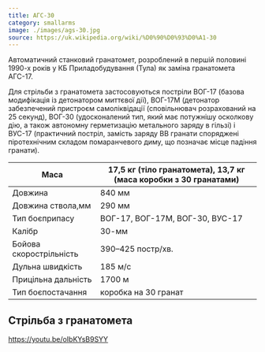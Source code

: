 ```yaml
---
title: АГС-30
category: smallarms
image: ./images/ags-30.jpg
source: https://uk.wikipedia.org/wiki/%D0%90%D0%93%D0%A1-30
---
```


Автоматичний станковий гранатомет, розроблений в першій половині 1990-х років у КБ Приладобудування (Тула) як заміна гранатомета АГС-17.

Для стрільби з гранатомета застосовуються постріли ВОГ-17 (базова модифікація із детонатором миттєвої дії), ВОГ-17М (детонатор забезпечений пристроєм самоліквідації (сповільнювач розрахований на 25 секунд), ВОГ-30 (удосконалений тип, який має потужнішу осколкову дію, а також автономну герметизацію метального заряду в гільзі) і ВУС-17 (практичний постріл, замість заряду ВВ гранати споряджені піротехнічним складом помаранчевого диму, що позначає місце падіння гранати).

| Маса                    | 17,5 кг (тіло гранатомета), 13,7 кг (маса коробки з 30 гранатами) |
| ----------------------- | ----------------------------------------------------------------- |
| Довжина                 | 840 мм                                                            |
| Довжина ствола,мм       | 290 мм                                                            |
| Тип боєприпасу          | ВОГ-17, ВОГ-17М, ВОГ-30, ВУС-17                                   |
| Калібр                  | 30-мм                                                             |
| Бойова скорострільність | 390–425 постр/хв.                                                 |
| Дульна швидкість        | 185 м/с                                                           |
| Прицільна дальність     | 1700 м                                                            |
| Тип боєпостачання       | коробка на 30 гранат                                              |

## Стрільба з гранатомета

https://youtu.be/oIbKYsB9SYY
